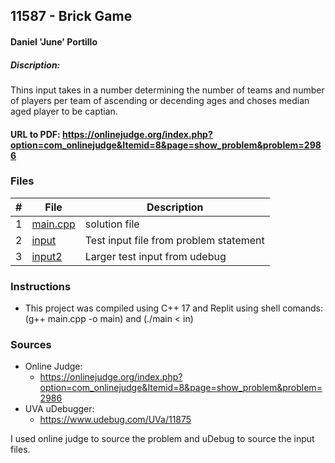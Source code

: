 ## 11587 - Brick Game
#### Daniel 'June' Portillo
##### Discription: 

Thins input takes in a number determining the number of teams and 
number of players per team of ascending or decending ages and choses median aged player to be captian.

#### URL to PDF: https://onlinejudge.org/index.php?option=com_onlinejudge&Itemid=8&page=show_problem&problem=2986
### Files


|   #   | File                       | Description                                                |
| :---: | -------------------------- | ---------------------------------------------------------- |
|   1   | [main.cpp](./main.cpp)     | solution file                                             |
|   2   | [input](./input)           | Test input file from problem statement                     |
|   3   | [input2](./input2)         | Larger test input from udebug                              |


### Instructions

- This project was compiled using C++ 17 and Replit using shell comands: (g++ main.cpp -o main) and (./main < in)

### Sources

- Online Judge:
  - https://onlinejudge.org/index.php?option=com_onlinejudge&Itemid=8&page=show_problem&problem=2986
- UVA uDebugger:
  - https://www.udebug.com/UVa/11875 


I used online judge to source the problem and uDebug to source the input files.
